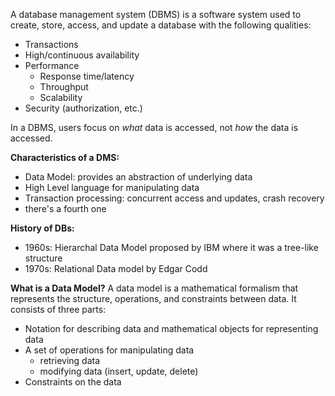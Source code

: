 A database management system (DBMS) is a software system used to create, store, access, and update a database with the following qualities:
- Transactions
- High/continuous availability
- Performance
	- Response time/latency
	- Throughput
	- Scalability
- Security (authorization, etc.)

In a DBMS, users focus on *what* data is accessed, not *how* the data is accessed.

**Characteristics of a DMS:**
- Data Model: provides an abstraction of underlying data
- High Level language for manipulating data
- Transaction processing: concurrent access and updates, crash recovery
- there's a fourth one

**History of DBs:**
- 1960s: Hierarchal Data Model proposed by IBM where it was a tree-like structure
- 1970s: Relational Data model by Edgar Codd

**What is a Data Model?**
A data model is a mathematical formalism that represents the structure, operations, and constraints between data. It consists of three parts:
- Notation for describing data and mathematical objects for representing data
- A set of operations for manipulating data
	- retrieving data
	- modifying data (insert, update, delete)
- Constraints on the data






